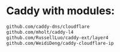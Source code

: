 # Caddy with modules:

```sh
github.com/caddy-dns/cloudflare
github.com/mholt/caddy-l4
github.com/RussellLuo/caddy-ext/layer4
github.com/WeidiDeng/caddy-cloudflare-ip
```
